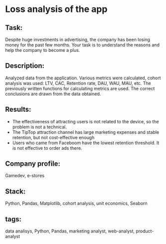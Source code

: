 # Loss analysis of the app

## Task:
Despite huge investments in advertising, the company has been losing money for the past few months. Your task is to understand the reasons and help the company to become a plus.

## Description:
Analyzed data from the application. Various metrics were calculated, cohort analysis was used: LTV, CAC, Retention rate, DAU, WAU, MAU, etc. The previously written functions for calculating metrics are used. The correct conclusions are drawn from the data obtained.

## Results:
 - The effectiveness of attracting users is not related to the device, so the problem is not a technical.
 - The TipTop attraction channel has large marketing expenses and stable retention, but not cost-effective enough
 - Users who came from Faceboom have the lowest retention threshold. It is not effective to order ads there.

## Company profile:
Gamedev, e-stores

## Stack:
Python, Pandas, Matplotlib, cohort analysis, unit economics, Seaborn

## tags:
data analisys, Python, Pandas, marketing analyst, web-analyst, product-analyst
